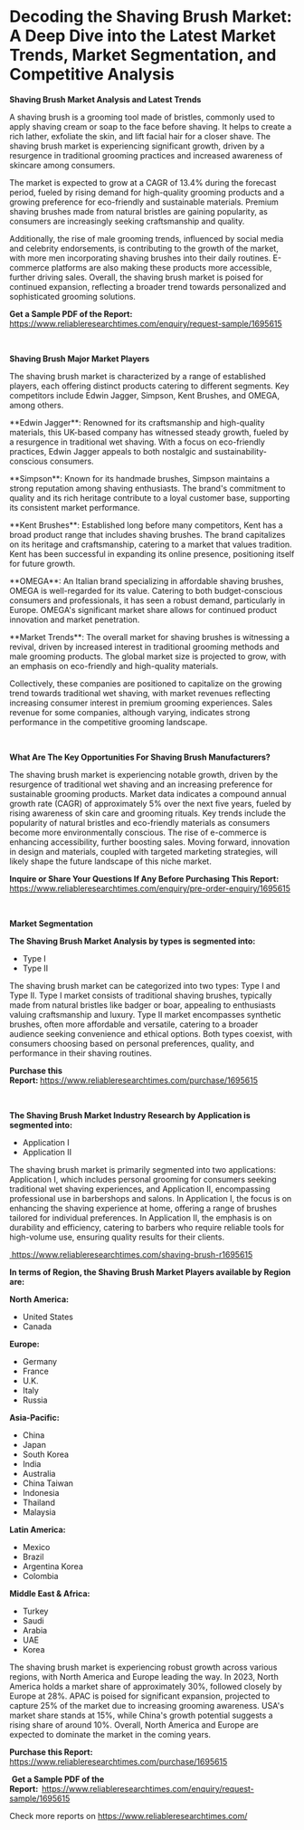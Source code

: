 <p><h1>Decoding the Shaving Brush Market: A Deep Dive into the Latest Market Trends, Market Segmentation, and Competitive Analysis</h1></p><p><strong>Shaving Brush Market Analysis and Latest Trends</strong></p>
<p><p>A shaving brush is a grooming tool made of bristles, commonly used to apply shaving cream or soap to the face before shaving. It helps to create a rich lather, exfoliate the skin, and lift facial hair for a closer shave. The shaving brush market is experiencing significant growth, driven by a resurgence in traditional grooming practices and increased awareness of skincare among consumers. </p><p>The market is expected to grow at a CAGR of 13.4% during the forecast period, fueled by rising demand for high-quality grooming products and a growing preference for eco-friendly and sustainable materials. Premium shaving brushes made from natural bristles are gaining popularity, as consumers are increasingly seeking craftsmanship and quality. </p><p>Additionally, the rise of male grooming trends, influenced by social media and celebrity endorsements, is contributing to the growth of the market, with more men incorporating shaving brushes into their daily routines. E-commerce platforms are also making these products more accessible, further driving sales. Overall, the shaving brush market is poised for continued expansion, reflecting a broader trend towards personalized and sophisticated grooming solutions.</p></p>
<p><strong>Get a Sample PDF of the Report:&nbsp;</strong> <a href="https://www.reliableresearchtimes.com/enquiry/request-sample/1695615?utm_campaign=3085&utm_medium=2&utm_source=Github&utm_content=ia&utm_term=27032025&utm_id=shaving-brush">https://www.reliableresearchtimes.com/enquiry/request-sample/1695615</a></p>
<p>&nbsp;</p>
<p><strong>Shaving Brush Major Market Players</strong></p>
<p><p>The shaving brush market is characterized by a range of established players, each offering distinct products catering to different segments. Key competitors include Edwin Jagger, Simpson, Kent Brushes, and OMEGA, among others.</p><p>**Edwin Jagger**: Renowned for its craftsmanship and high-quality materials, this UK-based company has witnessed steady growth, fueled by a resurgence in traditional wet shaving. With a focus on eco-friendly practices, Edwin Jagger appeals to both nostalgic and sustainability-conscious consumers.</p><p>**Simpson**: Known for its handmade brushes, Simpson maintains a strong reputation among shaving enthusiasts. The brand's commitment to quality and its rich heritage contribute to a loyal customer base, supporting its consistent market performance.</p><p>**Kent Brushes**: Established long before many competitors, Kent has a broad product range that includes shaving brushes. The brand capitalizes on its heritage and craftsmanship, catering to a market that values tradition. Kent has been successful in expanding its online presence, positioning itself for future growth.</p><p>**OMEGA**: An Italian brand specializing in affordable shaving brushes, OMEGA is well-regarded for its value. Catering to both budget-conscious consumers and professionals, it has seen a robust demand, particularly in Europe. OMEGA's significant market share allows for continued product innovation and market penetration.</p><p>**Market Trends**: The overall market for shaving brushes is witnessing a revival, driven by increased interest in traditional grooming methods and male grooming products. The global market size is projected to grow, with an emphasis on eco-friendly and high-quality materials.</p><p>Collectively, these companies are positioned to capitalize on the growing trend towards traditional wet shaving, with market revenues reflecting increasing consumer interest in premium grooming experiences. Sales revenue for some companies, although varying, indicates strong performance in the competitive grooming landscape.</p></p>
<p>&nbsp;</p>
<p><strong>What Are The Key Opportunities For Shaving Brush Manufacturers?</strong></p>
<p><p>The shaving brush market is experiencing notable growth, driven by the resurgence of traditional wet shaving and an increasing preference for sustainable grooming products. Market data indicates a compound annual growth rate (CAGR) of approximately 5% over the next five years, fueled by rising awareness of skin care and grooming rituals. Key trends include the popularity of natural bristles and eco-friendly materials as consumers become more environmentally conscious. The rise of e-commerce is enhancing accessibility, further boosting sales. Moving forward, innovation in design and materials, coupled with targeted marketing strategies, will likely shape the future landscape of this niche market.</p></p>
<p><strong>Inquire or Share Your Questions If Any Before Purchasing This Report:</strong> <a href="https://www.reliableresearchtimes.com/enquiry/pre-order-enquiry/1695615?utm_campaign=3085&utm_medium=2&utm_source=Github&utm_content=ia&utm_term=27032025&utm_id=shaving-brush">https://www.reliableresearchtimes.com/enquiry/pre-order-enquiry/1695615</a></p>
<p>&nbsp;</p>
<p><strong>Market Segmentation</strong></p>
<p><strong>The Shaving Brush Market Analysis by types is segmented into:</strong></p>
<p><ul><li>Type I</li><li>Type II</li></ul></p>
<p><p>The shaving brush market can be categorized into two types: Type I and Type II. Type I market consists of traditional shaving brushes, typically made from natural bristles like badger or boar, appealing to enthusiasts valuing craftsmanship and luxury. Type II market encompasses synthetic brushes, often more affordable and versatile, catering to a broader audience seeking convenience and ethical options. Both types coexist, with consumers choosing based on personal preferences, quality, and performance in their shaving routines.</p></p>
<p><strong>Purchase this Report:&nbsp;</strong><a href="https://www.reliableresearchtimes.com/purchase/1695615?utm_campaign=3085&utm_medium=2&utm_source=Github&utm_content=ia&utm_term=27032025&utm_id=shaving-brush">https://www.reliableresearchtimes.com/purchase/1695615</a></p>
<p>&nbsp;</p>
<p><strong>The Shaving Brush Market Industry Research by Application is segmented into:</strong></p>
<p><ul><li>Application I</li><li>Application II</li></ul></p>
<p><p>The shaving brush market is primarily segmented into two applications: Application I, which includes personal grooming for consumers seeking traditional wet shaving experiences, and Application II, encompassing professional use in barbershops and salons. In Application I, the focus is on enhancing the shaving experience at home, offering a range of brushes tailored for individual preferences. In Application II, the emphasis is on durability and efficiency, catering to barbers who require reliable tools for high-volume use, ensuring quality results for their clients.</p></p>
<p><a href="https://www.reliableresearchtimes.com/shaving-brush-r1695615?utm_campaign=3085&utm_medium=2&utm_source=Github&utm_content=ia&utm_term=27032025&utm_id=shaving-brush">&nbsp;https://www.reliableresearchtimes.com/shaving-brush-r1695615</a></p>
<p><strong>In terms of Region, the Shaving Brush Market Players available by Region are:</strong></p>
<p>
    <p> <strong> North America: </strong>
        <ul>
            <li>United States</li>
            <li>Canada</li>
        </ul>
        </p> 
    <p> <strong> Europe: </strong>
        <ul>
            <li>Germany</li>
            <li>France</li>
            <li>U.K.</li>
            <li>Italy</li>
            <li>Russia</li>
        </ul>
        </p> 
    <p> <strong> Asia-Pacific: </strong>
        <ul>
            <li>China</li>
            <li>Japan</li>
            <li>South Korea</li>
            <li>India</li>
            <li>Australia</li>
            <li>China Taiwan</li>
            <li>Indonesia</li>
            <li>Thailand</li>
            <li>Malaysia</li>
        </ul>
        </p> 
    <p> <strong> Latin America: </strong>
        <ul>
            <li>Mexico</li>
            <li>Brazil</li>
            <li>Argentina Korea</li>
            <li>Colombia</li>
        </ul>
        </p> 
    <p> <strong> Middle East & Africa: </strong>
        <ul>
            <li>Turkey</li>
            <li>Saudi</li>
            <li>Arabia</li>
            <li>UAE</li>
            <li>Korea</li>
        </ul>
    </p>
    </p>
<p><p>The shaving brush market is experiencing robust growth across various regions, with North America and Europe leading the way. In 2023, North America holds a market share of approximately 30%, followed closely by Europe at 28%. APAC is poised for significant expansion, projected to capture 25% of the market due to increasing grooming awareness. USA's market share stands at 15%, while China's growth potential suggests a rising share of around 10%. Overall, North America and Europe are expected to dominate the market in the coming years.</p></p>
<p><strong>Purchase this Report: </strong><a href="https://www.reliableresearchtimes.com/purchase/1695615?utm_campaign=3085&utm_medium=2&utm_source=Github&utm_content=ia&utm_term=27032025&utm_id=shaving-brush">https://www.reliableresearchtimes.com/purchase/1695615</a></p>
<p>&nbsp;<strong>Get a Sample PDF of the Report:&nbsp;&nbsp;</strong><a href="https://www.reliableresearchtimes.com/enquiry/request-sample/1695615?utm_campaign=3085&utm_medium=2&utm_source=Github&utm_content=ia&utm_term=27032025&utm_id=shaving-brush">https://www.reliableresearchtimes.com/enquiry/request-sample/1695615</a></p>
<p><strong></strong></p>
<p>Check more reports on <a href="https://www.reliableresearchtimes.com/?utm_campaign=3085&utm_medium=2&utm_source=Github&utm_content=ia&utm_term=27032025&utm_id=shaving-brush">https://www.reliableresearchtimes.com/</a></p>